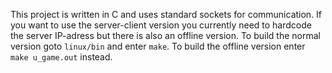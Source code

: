 This project is written in C and uses standard sockets for communication.
If you want to use the server-client version you currently need to hardcode the server IP-adress but there is also an offline version.
To build the normal version goto `linux/bin` and enter `make`.
To build the offline version enter `make u_game.out` instead.
